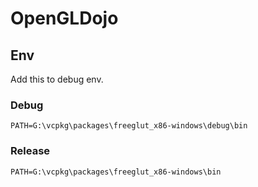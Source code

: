 # OpenGLDojo

## Env
Add this to debug env.
### Debug
```
PATH=G:\vcpkg\packages\freeglut_x86-windows\debug\bin
```
### Release
```
PATH=G:\vcpkg\packages\freeglut_x86-windows\bin
```